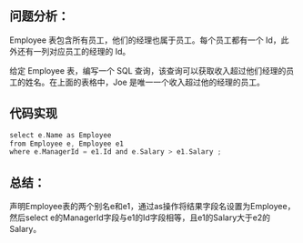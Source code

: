 ## 问题分析： 
Employee 表包含所有员工，他们的经理也属于员工。每个员工都有一个 Id，此外还有一列对应员工的经理的 Id。

给定 Employee 表，编写一个 SQL 查询，该查询可以获取收入超过他们经理的员工的姓名。在上面的表格中，Joe 是唯一一个收入超过他的经理的员工。


## 代码实现
```c
select e.Name as Employee  
from Employee e, Employee e1   
where e.ManagerId = e1.Id and e.Salary > e1.Salary ; 
```
## 总结：
声明Employee表的两个别名e和e1，通过as操作将结果字段名设置为Employee，然后select e的ManagerId字段与e1的Id字段相等，且e1的Salary大于e2的Salary。